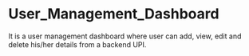 # User_Management_Dashboard
It is a user management dashboard where user can add, view, edit and delete his/her details from a backend UPI.
